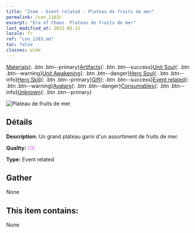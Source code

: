 ```yaml
---
title: "Item - Event related - Plateau de fruits de mer"
permalink: /con_1163/
excerpt: "Era of Chaos  Plateau de fruits de mer"
last_modified_at: 2021-05-11
locale: fr
ref: "con_1163.md"
toc: false
classes: wide
---
```

 [Materials](/ItemsFR/){: .btn .btn--primary}[Artifacts](/ItemsFR/Artifacts/){: .btn .btn--success}[Unit Soul](/ItemsFR/UnitSoul/){: .btn .btn--warning}[Unit Awakening](/ItemsFR/UnitAwakening/){: .btn .btn--danger}[Hero Soul](/ItemsFR/HeroSoul/){: .btn .btn--info}[Hero Skill](/ItemsFR/HeroSkill/){: .btn .btn--primary}[Gift](/ItemsFR/Gift/){: .btn .btn--success}[Event related](/ItemsFR/Events/){: .btn .btn--warning}[Avatars](/ItemsFR/Avatars/){: .btn .btn--danger}[Consumables](/ItemsFR/Consumables/){: .btn .btn--info}[Unknown](/ItemsFR/Unknown/){: .btn .btn--primary}

 ![Plateau de fruits de mer](/images/t/i_8150013.png)

## Détails
 **Description:** Un grand plateau garni d'un assortiment de fruits de mer.

 **Quality:** <span style="color: #DA70D6">OK</span>

 **Type:** Event related

## Gather

  None

## This item contains:

  None

